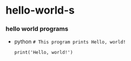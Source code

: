 # hello-world-s

### hello world programs

- python 
 `# This program prints Hello, world!`
  ```
  print('Hello, world!')
  ```
